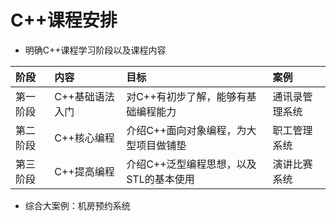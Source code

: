 # C++课程安排

* 明确C++课程学习阶段以及课程内容

| 阶段 | 内容 | 目标 | 案例 |
| :--- | :--- | :--- | :--- |
| 第一阶段 | C++基础语法入门 | 对C++有初步了解，能够有基础编程能力 | 通讯录管理系统 |
| 第二阶段 | C++核心编程 | 介绍C++面向对象编程，为大型项目做铺垫 | 职工管理系统 |
| 第三阶段 | C++提高编程 | 介绍C++泛型编程思想，以及STL的基本使用 | 演讲比赛系统 |

* 综合大案例：机房预约系统

